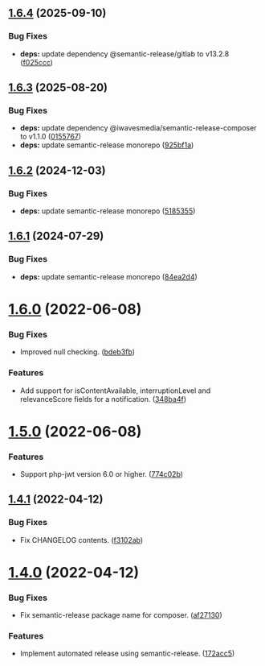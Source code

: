## [1.6.4](https://git.zsinfo.nl/Zandor300/apnsframework/compare/v1.6.3...v1.6.4) (2025-09-10)


### Bug Fixes

* **deps:** update dependency @semantic-release/gitlab to v13.2.8 ([f025ccc](https://git.zsinfo.nl/Zandor300/apnsframework/commit/f025ccc303c1400c3749d64cc23d6556141ef732))

## [1.6.3](https://git.zsinfo.nl/Zandor300/apnsframework/compare/v1.6.2...v1.6.3) (2025-08-20)


### Bug Fixes

* **deps:** update dependency @iwavesmedia/semantic-release-composer to v1.1.0 ([0155767](https://git.zsinfo.nl/Zandor300/apnsframework/commit/0155767ae7ef6a3ae324fa0e0f7a33e12b079eb3))
* **deps:** update semantic-release monorepo ([925bf1a](https://git.zsinfo.nl/Zandor300/apnsframework/commit/925bf1ab972165bf6d134bd92fb735953d2997f8))

## [1.6.2](https://git.zsinfo.nl/Zandor300/apnsframework/compare/v1.6.1...v1.6.2) (2024-12-03)


### Bug Fixes

* **deps:** update semantic-release monorepo ([5185355](https://git.zsinfo.nl/Zandor300/apnsframework/commit/518535518a271a6f3ea0c3997e4baa7dffcc1f42))

## [1.6.1](https://git.zsinfo.nl/Zandor300/apnsframework/compare/v1.6.0...v1.6.1) (2024-07-29)


### Bug Fixes

* **deps:** update semantic-release monorepo ([84ea2d4](https://git.zsinfo.nl/Zandor300/apnsframework/commit/84ea2d49523d071e7df2161d95804270d39901d1))

# [1.6.0](https://git.zsinfo.nl/Zandor300/apnsframework/compare/v1.5.0...v1.6.0) (2022-06-08)


### Bug Fixes

* Improved null checking. ([bdeb3fb](https://git.zsinfo.nl/Zandor300/apnsframework/commit/bdeb3fb713f9eb19fcc58c615bb1e6bf5fbd008f))


### Features

* Add support for isContentAvailable, interruptionLevel and relevanceScore fields for a notification. ([348ba4f](https://git.zsinfo.nl/Zandor300/apnsframework/commit/348ba4f740cbe55f099f28d21e8bb91bf0a5abd0))

# [1.5.0](https://git.zsinfo.nl/Zandor300/apnsframework/compare/v1.4.1...v1.5.0) (2022-06-08)


### Features

* Support php-jwt version 6.0 or higher. ([774c02b](https://git.zsinfo.nl/Zandor300/apnsframework/commit/774c02b734831a578a8cf733c15d0db102a5ac74))

## [1.4.1](https://git.zsinfo.nl/Zandor300/apnsframework/compare/v1.4.0...v1.4.1) (2022-04-12)


### Bug Fixes

* Fix CHANGELOG contents. ([f3102ab](https://git.zsinfo.nl/Zandor300/apnsframework/commit/f3102ab220843ed879a553d61b0263f78900fa3d))

# [1.4.0](https://git.zsinfo.nl/Zandor300/apnsframework/compare/v1.3.3...v1.4.0) (2022-04-12)


### Bug Fixes

* Fix semantic-release package name for composer. ([af27130](https://git.zsinfo.nl/Zandor300/apnsframework/commit/af2713084f004768acfadc2b2af499db79ae1d6d))


### Features

* Implement automated release using semantic-release. ([172acc5](https://git.zsinfo.nl/Zandor300/apnsframework/commit/172acc566964141103bf21136d55ad8341a99fd5))

